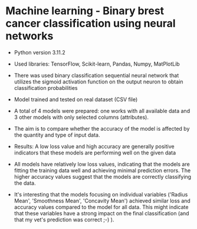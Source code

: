 # Machine learning - Binary brest cancer classification using neural networks

* Python version 3.11.2
* Used libraries: TensorFlow, Scikit-learn, Pandas, Numpy, MatPlotLib
* There was used binary classification sequential neural network that utilizes the sigmoid activation function on the output neuron to obtain classification probabilities
* Model trained and tested on real dataset (CSV file)
* A total of 4 models were prepared: one works with all available data and 3 other models with only selected columns (attributes).
* The aim is to compare whether the accuracy of the model is affected by the quantity and type of input data.

* Results: A low loss value and high accuracy are generally positive indicators that these models are performing well on the given data
* All models have relatively low loss values, indicating that the models are fitting the training data well and achieving minimal prediction errors. The higher accuracy values suggest that the models are correctly classifying the data.

* It's interesting that the models focusing on individual variables ('Radius Mean', 'Smoothness Mean', 'Concavity Mean') achieved similar loss and accuracy values compared to the model for all data. This might indicate that these variables have a strong impact on the final classification (and that my vet's prediction was correct ;-) ).
